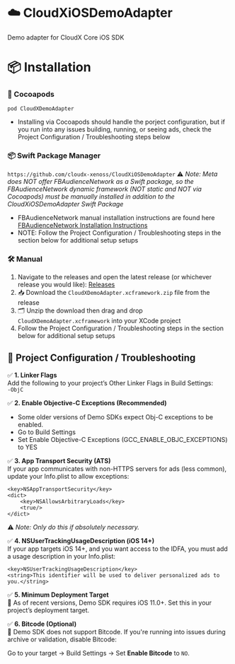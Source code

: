 # ☁️ CloudXiOSDemoAdapter  
Demo adapter for CloudX Core iOS SDK

# 📦 Installation

### 🍫 Cocoapods  
`pod CloudXDemoAdapter`
- Installing via Cocoapods should handle the porject configuration, but if you run into any issues building, running, or seeing ads, check the Project Configuration / Troubleshooting steps below

### 📦 Swift Package Manager  
`https://github.com/cloudx-xenoss/CloudXiOSDemoAdapter`
⚠️ *Note: Meta does NOT offer FBAudienceNetwork as a Swift package, so the FBAudienceNetwork dynamic framework (NOT static and NOT via Cocoapods) must be manually installed in addition to the CloudXiOSDemoAdapter Swift Package*
- FBAudienceNetwork manual installation instructions are found here [FBAudienceNetwork Installation Instructions](https://developers.facebook.com/docs/audience-network/setting-up/platform-setup/ios/add-sdk) 
- NOTE: Follow the Project Configuration / Troubleshooting steps in the section below for additional setup setups

### 🛠️ Manual  
1. Navigate to the releases and open the latest release (or whichever release you would like): [Releases](https://github.com/cloudx-xenoss/CloudXiOSDemoAdapter/releases)  
2. 📥 Download the `CloudXDemoAdapter.xcframework.zip` file from the release  
3. 🗂️ Unzip the download then drag and drop `CloudXDemoAdapter.xcframework` into your XCode project
4. Follow the Project Configuration / Troubleshooting steps in the section below for additional setup setups

## 🧰 Project Configuration / Troubleshooting

✅ **1. Linker Flags**  
Add the following to your project’s Other Linker Flags in Build Settings:  
`-ObjC`

✅ **2. Enable Objective-C Exceptions (Recommended)**
- Some older versions of Demo SDKs expect Obj-C exceptions to be enabled.
- Go to Build Settings
- Set Enable Objective-C Exceptions (GCC_ENABLE_OBJC_EXCEPTIONS) to YES


✅ **3. App Transport Security (ATS)**  
If your app communicates with non-HTTPS servers for ads (less common), update your Info.plist to allow exceptions:  
```
<key>NSAppTransportSecurity</key>
<dict>
    <key>NSAllowsArbitraryLoads</key>
    <true/>
</dict>
```
⚠️ *Note: Only do this if absolutely necessary.*


✅ **4. NSUserTrackingUsageDescription (iOS 14+)**  
If your app targets iOS 14+, and you want access to the IDFA, you must add a usage description in your Info.plist:
```
<key>NSUserTrackingUsageDescription</key>
<string>This identifier will be used to deliver personalized ads to you.</string>
```

✅ **5. Minimum Deployment Target**  
📱 As of recent versions, Demo SDK requires iOS 11.0+. Set this in your project’s deployment target.


✅ **6. Bitcode (Optional)**  
🚫 Demo SDK does not support Bitcode. If you're running into issues during archive or validation, disable Bitcode:  

Go to your target → Build Settings → Set **Enable Bitcode** to `NO`.

